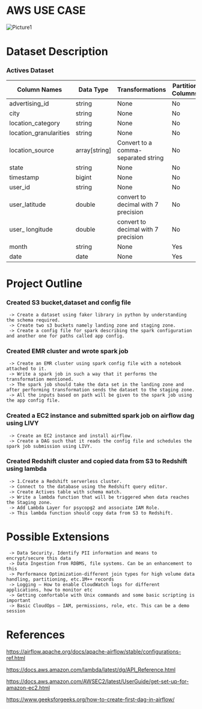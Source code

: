 # AWS USE CASE

![Picture1](https://github.com/ATUL790541/AWS_Redshift/assets/75777816/0dc92b63-b077-4cd5-808c-99fa2461db66)


# Dataset Description

### Actives Dataset
| Column Names | Data Type |Transformations | Partition Columns|
|--------------------------------------------------------------------------------------------------------------|--------------------------------------------------------------------------------------------------------------|--------------------------------------------------------------------------------------------------------------|-------------------------------------------------------------------------------------------------------------------------------------------------------------------|
|advertising_id| string | None|No|
|city |string|None|No|
|location_category |string|None|No|
|location_granularities|string|None|No|
|location_source |array[string]|Convert to a comma-separated string|No|
|state| string|None|No|
|timestamp|bigint|None|No|
|user_id |string|None|No|
|user_latitude| double|convert to decimal with 7 precision|No|
|user_ longitude|double|convert to decimal with 7 precision|No|
|month |string|None|Yes|
|date |date|None|Yes|


# Project Outline
 
 ### Created S3 bucket,dataset and config file
     -> Create a dataset using faker library in python by understanding the schema required.
     -> Create two s3 buckets namely landing zone and staging zone.
     -> Create a config file for spark describing the spark configuration and another one for paths called app config.
 ### Created EMR cluster and wrote spark job
     -> Create an EMR cluster using spark config file with a notebook attached to it.
     -> Write a spark job in such a way that it performs the transformation mentioned.
     -> The spark job should take the data set in the landing zone and after performing transformation sends the dataset to the staging zone.
     -> All the inputs based on path will be given to the spark job using the app config file.
### Created a EC2 instance and submitted spark job on airflow dag using LIVY 
     -> Create an EC2 instance and install airflow.
     -> Create a DAG such that it reads the config file and schedules the spark job submission using LIVY.
### Created Redshift cluster and copied data from S3 to Redshift using lambda
     -> 1.Create a Redshift serverless cluster. 
     -> Connect to the database using the Redshift query editor.
     -> Create Actives table with schema match.
     -> Write a lambda function that will be triggered when data reaches the Staging zone.
     -> Add Lambda Layer for psycopg2 and associate IAM Role.
     -> This lambda function should copy data from S3 to Redshift.

# Possible Extensions
     -> Data Security. Identify PII information and means to encrypt/secure this data 
     -> Data Ingestion from RDBMS, file systems. Can be an enhancement to this
     -> Performance Optimization-different join types for high volume data handling, partitioning, etc.1M++ records
     -> Logging – How to enable CloudWatch logs for different applications, how to monitor etc
     -> Getting comfortable with Unix commands and some basic scripting is important
     -> Basic CloudOps – IAM, permissions, role, etc. This can be a demo session
     
# References
  
  https://airflow.apache.org/docs/apache-airflow/stable/configurations-ref.html
  
  https://docs.aws.amazon.com/lambda/latest/dg/API_Reference.html
  
  https://docs.aws.amazon.com/AWSEC2/latest/UserGuide/get-set-up-for-amazon-ec2.html
  
  https://www.geeksforgeeks.org/how-to-create-first-dag-in-airflow/
  

